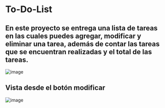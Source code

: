 # To-Do-List

## En este proyecto se entrega una lista de tareas en las cuales puedes agregar, modificar y eliminar una tarea, además de contar las tareas que se encuentran realizadas y el total de las tareas.

![image](https://user-images.githubusercontent.com/113071563/209549118-0701ddc0-ea8f-4012-b1a0-f1a59cf89642.png)

## Vista desde el botón modificar
![image](https://user-images.githubusercontent.com/113071563/209570509-afd4a841-fdf6-4513-90a0-5a4e51abc827.png)
